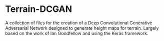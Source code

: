 # Terrain-DCGAN
A collection of files for the creation of a Deep Convolutional Generative Adversarial Network designed to generate height maps for terrain. Largely based on the work of Ian Goodfellow and using the Keras framework.
